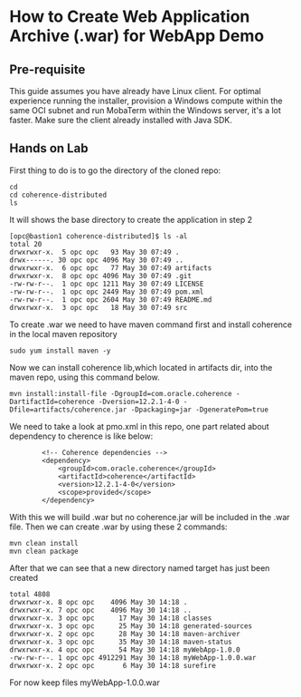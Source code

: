# How to Create Web Application Archive (.war) for WebApp Demo

## Pre-requisite

This guide assumes you have already have Linux client. For optimal experience running the installer, provision a Windows compute within the same OCI subnet and run MobaTerm within the Windows server, it's a lot faster. Make sure the client already installed with Java SDK.

## Hands on Lab

First thing to do is to go the directory of the cloned repo:
```
cd
cd coherence-distributed
ls
```
It will shows the base directory to create the application in step 2
```
[opc@bastion1 coherence-distributed]$ ls -al
total 20
drwxrwxr-x.  5 opc opc   93 May 30 07:49 .
drwx------. 30 opc opc 4096 May 30 07:49 ..
drwxrwxr-x.  6 opc opc   77 May 30 07:49 artifacts
drwxrwxr-x.  8 opc opc 4096 May 30 07:49 .git
-rw-rw-r--.  1 opc opc 1211 May 30 07:49 LICENSE
-rw-rw-r--.  1 opc opc 2449 May 30 07:49 pom.xml
-rw-rw-r--.  1 opc opc 2604 May 30 07:49 README.md
drwxrwxr-x.  3 opc opc   18 May 30 07:49 src
```
To create .war we need to have maven command first and install coherence in the local maven repository
```
sudo yum install maven -y
```
Now we can install coherence lib,which located in artifacts dir, into the maven repo, using this command below.
```
mvn install:install-file -DgroupId=com.oracle.coherence -DartifactId=coherence -Dversion=12.2.1-4-0 -Dfile=artifacts/coherence.jar -Dpackaging=jar -DgeneratePom=true
```
We need to take a look at pmo.xml in this repo, one part related about dependency to cherence is like below:
```
		<!-- Coherence dependencies -->
		<dependency>
			<groupId>com.oracle.coherence</groupId>
			<artifactId>coherence</artifactId>
			<version>12.2.1-4-0</version>
			<scope>provided</scope>
		</dependency>
```
With this we will build .war but no coherence.jar will be included in the .war file. Then we can create .war by using these 2 commands:
```
mvn clean install
mvn clean package
```
After that we can see that a new directory named target has just been created
```
total 4808
drwxrwxr-x. 8 opc opc    4096 May 30 14:18 .
drwxrwxr-x. 7 opc opc    4096 May 30 14:18 ..
drwxrwxr-x. 3 opc opc      17 May 30 14:18 classes
drwxrwxr-x. 3 opc opc      25 May 30 14:18 generated-sources
drwxrwxr-x. 2 opc opc      28 May 30 14:18 maven-archiver
drwxrwxr-x. 3 opc opc      35 May 30 14:18 maven-status
drwxrwxr-x. 4 opc opc      54 May 30 14:18 myWebApp-1.0.0
-rw-rw-r--. 1 opc opc 4912291 May 30 14:18 myWebApp-1.0.0.war
drwxrwxr-x. 2 opc opc       6 May 30 14:18 surefire
```
For now keep files myWebApp-1.0.0.war
